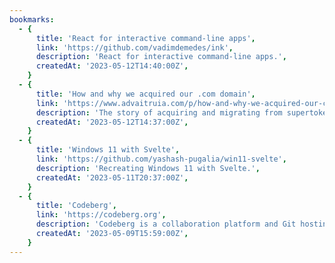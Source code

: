 ```yaml
---
bookmarks:
  - {
      title: 'React for interactive command-line apps',
      link: 'https://github.com/vadimdemedes/ink',
      description: 'React for interactive command-line apps.',
      createdAt: '2023-05-12T14:40:00Z',
    }
  - {
      title: 'How and why we acquired our .com domain',
      link: 'https://www.advaitruia.com/p/how-and-why-we-acquired-our-com-domain',
      description: 'The story of acquiring and migrating from supertokens.io to supertokens.com.',
      createdAt: '2023-05-12T14:37:00Z',
    }
  - {
      title: 'Windows 11 with Svelte',
      link: 'https://github.com/yashash-pugalia/win11-svelte',
      description: 'Recreating Windows 11 with Svelte.',
      createdAt: '2023-05-11T20:37:00Z',
    }
  - {
      title: 'Codeberg',
      link: 'https://codeberg.org',
      description: 'Codeberg is a collaboration platform and Git hosting for free and open source software, content and projects.',
      createdAt: '2023-05-09T15:59:00Z',
    }
---
```

